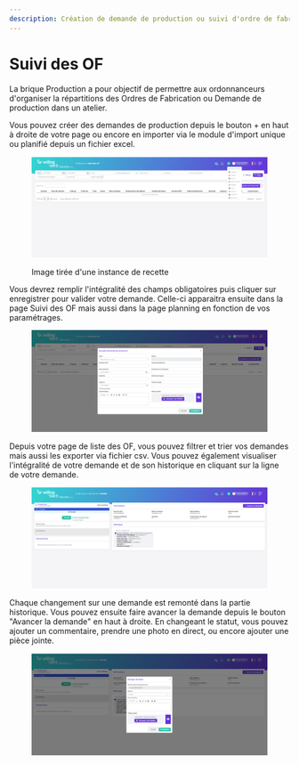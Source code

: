 ```yaml
---
description: Création de demande de production ou suivi d'ordre de fabrication.
---
```


# Suivi des OF

La brique Production a pour objectif de permettre aux ordonnanceurs d'organiser la répartitions des Ordres de Fabrication ou Demande de production dans un atelier.&#x20;

Vous pouvez créer des demandes de production depuis le bouton + en haut à droite de votre page ou encore en importer via le module d'import unique ou planifié depuis un fichier excel.&#x20;

<figure><img src="../.gitbook/assets/image (95) (1).png" alt=""><figcaption><p>Image tirée d'une instance de recette</p></figcaption></figure>

Vous devrez remplir l'intégralité des champs obligatoires puis cliquer sur enregistrer pour valider votre demande. Celle-ci apparaitra ensuite dans la page Suivi des OF mais aussi dans la page planning en fonction de vos paramétrages.&#x20;

<figure><img src="../.gitbook/assets/image (96).png" alt=""><figcaption></figcaption></figure>

Depuis votre page de liste des OF, vous pouvez filtrer et trier vos demandes mais aussi les exporter via fichier csv. Vous pouvez également visualiser l'intégralité de votre demande et de son historique en cliquant sur la ligne de votre demande.&#x20;

<figure><img src="../.gitbook/assets/image (97).png" alt=""><figcaption></figcaption></figure>

Chaque changement sur une demande est remonté dans la partie historique. Vous pouvez ensuite faire avancer la demande depuis le bouton "Avancer la demande" en haut à droite. En changeant le statut, vous pouvez ajouter un commentaire, prendre une photo en direct, ou encore ajouter une pièce jointe.&#x20;

<figure><img src="../.gitbook/assets/image (98).png" alt=""><figcaption></figcaption></figure>
